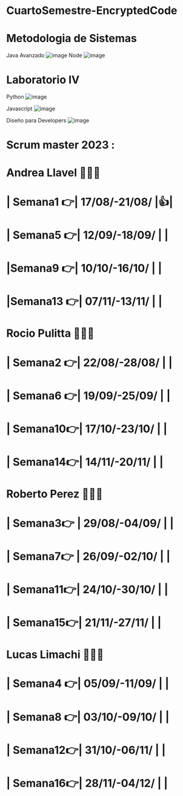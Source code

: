 # CuartoSemestre-EncryptedCode
# Metodologia de Sistemas
Java Avanzado ![image](https://github.com/CodeSystem2022/CuartoSemestre-EncryptedCode/assets/112596102/222cd30a-bfd0-4bb8-b780-856cf125af22)
Node ![image](https://github.com/CodeSystem2022/CuartoSemestre-EncryptedCode/assets/112596102/eba3646d-c965-478f-a481-ead376af1c5b)

# Laboratorio IV
Python ![image](https://github.com/CodeSystem2022/CuartoSemestre-EncryptedCode/assets/112596102/bf1f6106-c5cb-42ba-95ec-0cade0b236d4)

Javascript ![image](https://github.com/CodeSystem2022/CuartoSemestre-EncryptedCode/assets/112596102/a5b34376-5894-444e-8a2b-0c084209a861)

Diseño para Developers ![image](https://github.com/CodeSystem2022/CuartoSemestre-EncryptedCode/assets/112596102/e4733b35-8794-4e14-a365-a5afa79e9c79)


# Scrum master 2023 :
 # Andrea Llavel 🌟🌟🌟
 # | Semana1 👉| 17/08/-21/08/ |👍|
 # | Semana5 👉| 12/09/-18/09/ | | 
 # |Semana9  👉| 10/10/-16/10/ | | 
 # |Semana13 👉| 07/11/-13/11/ | |
 # Rocio Pulitta 🌟🌟🌟
 # | Semana2 👉| 22/08/-28/08/ | | 
 # | Semana6 👉| 19/09/-25/09/ | | 
 # | Semana10👉| 17/10/-23/10/ | | 
 # | Semana14👉| 14/11/-20/11/ | |
 # Roberto Perez 🌟🌟🌟
 # | Semana3👉 | 29/08/-04/09/ | |
 # | Semana7👉 | 26/09/-02/10/ | | 
 # | Semana11👉| 24/10/-30/10/ | | 
 # | Semana15👉| 21/11/-27/11/ | |
 # Lucas Limachi 🌟🌟🌟
 # | Semana4 👉| 05/09/-11/09/ | | 
 # | Semana8 👉| 03/10/-09/10/ | | 
 # | Semana12👉| 31/10/-06/11/ | | 
 # | Semana16👉| 28/11/-04/12/ | |

